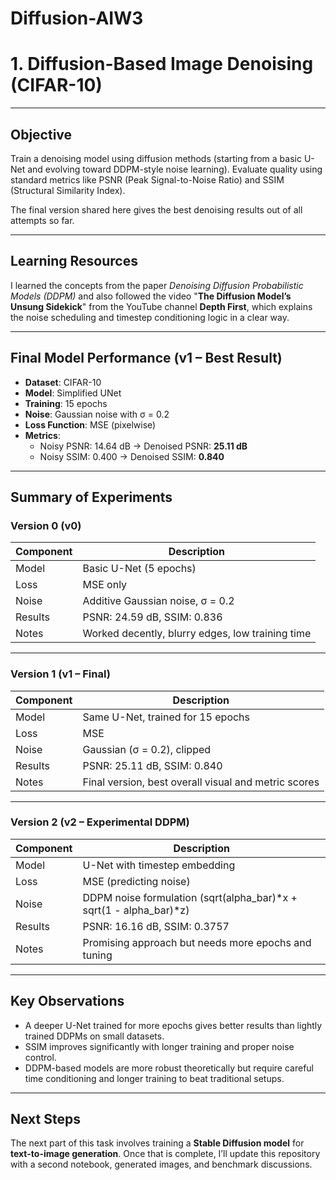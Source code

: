 # Diffusion-AIW3
# 1. Diffusion-Based Image Denoising (CIFAR-10)



---

## Objective

Train a denoising model using diffusion methods (starting from a basic U-Net and evolving toward DDPM-style noise learning). Evaluate quality using standard metrics like PSNR (Peak Signal-to-Noise Ratio) and SSIM (Structural Similarity Index).

The final version shared here gives the best denoising results out of all attempts so far.

---

## Learning Resources

I learned the concepts from the paper *Denoising Diffusion Probabilistic Models (DDPM)* and also followed the video "**The Diffusion Model’s Unsung Sidekick**" from the YouTube channel **Depth First**, which explains the noise scheduling and timestep conditioning logic in a clear way.

---

## Final Model Performance (v1 – Best Result)

- **Dataset**: CIFAR-10
- **Model**: Simplified UNet
- **Training**: 15 epochs
- **Noise**: Gaussian noise with σ = 0.2
- **Loss Function**: MSE (pixelwise)
- **Metrics**:
  - Noisy PSNR: 14.64 dB → Denoised PSNR: **25.11 dB**
  - Noisy SSIM: 0.400 → Denoised SSIM: **0.840**

---

## Summary of Experiments

### Version 0 (v0)
| Component         | Description                                           |
|------------------|-------------------------------------------------------|
| Model            | Basic U-Net (5 epochs)                                |
| Loss             | MSE only                                              |
| Noise            | Additive Gaussian noise, σ = 0.2                      |
| Results          | PSNR: 24.59 dB, SSIM: 0.836                           |
| Notes            | Worked decently, blurry edges, low training time     |

---

### Version 1 (v1 – Final)
| Component         | Description                                           |
|------------------|-------------------------------------------------------|
| Model            | Same U-Net, trained for 15 epochs                     |
| Loss             | MSE                                                   |
| Noise            | Gaussian (σ = 0.2), clipped                           |
| Results          | PSNR: 25.11 dB, SSIM: 0.840                           |
| Notes            | Final version, best overall visual and metric scores |

---

### Version 2 (v2 – Experimental DDPM)

| Component         | Description                                           |
|------------------|-------------------------------------------------------|
| Model            | U-Net with timestep embedding                         |
| Loss             | MSE (predicting noise)                                |
| Noise            | DDPM noise formulation (sqrt(alpha_bar)*x + sqrt(1 - alpha_bar)*z) |
| Results          | PSNR: 16.16 dB, SSIM: 0.3757                          |
| Notes            | Promising approach but needs more epochs and tuning  |

---

## Key Observations

- A deeper U-Net trained for more epochs gives better results than lightly trained DDPMs on small datasets.
- SSIM improves significantly with longer training and proper noise control.
- DDPM-based models are more robust theoretically but require careful time conditioning and longer training to beat traditional setups.

---

## Next Steps

The next part of this task involves training a **Stable Diffusion model** for **text-to-image generation**. Once that is complete, I’ll update this repository with a second notebook, generated images, and benchmark discussions.


